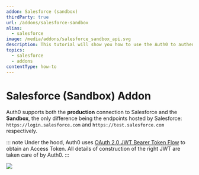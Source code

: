 ```yaml
---
addon: Salesforce (sandbox)
thirdParty: true
url: /addons/salesforce-sandbox
alias:
  - salesforce
image: /media/addons/salesforce_sandbox_api.svg
description: This tutorial will show you how to use the Auth0 to authenticate and authorize your Salesforce (Sandbox) services.
topics:
  - salesforce
  - addons
contentType: how-to
---
```


# Salesforce (Sandbox) Addon

Auth0 supports both the __production__ connection to Salesforce and the __Sandbox__, the only difference being the endpoints hosted by Salesforce: `https://login.salesforce.com` and `https://test.salesforce.com` respectively.

::: note
  Under the hood, Auth0 uses <a href="https://help.salesforce.com/HTViewHelpDoc?id=remoteaccess_oauth_jwt_flow.htm&language=en_US">OAuth 2.0 JWT Bearer Token Flow</a> to obtain an Access Token. All details of construction of the right JWT are taken care of by Auth0.
:::

![](/media/articles/server-apis/salesforce-data-flow.png)

